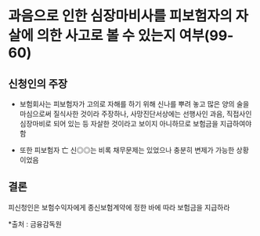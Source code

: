# 과음으로 인한 심장마비사를 피보험자의 자살에 의한 사고로 볼 수 있는지 여부(99-60)

## 신청인의 주장
* 보험회사는 피보험자가 고의로 자해를 하기 위해 신나를 뿌려 놓고 많은 양의 술을 마심으로써 질식사한 것이라 주장하나, 사망진단서상에는 선행사인 과음, 직접사인 심장마비로 되어 있는 등 자살한 것이라고 보이지 아니하므로 보험금을 지급하여야 함

* 또한 피보험자 亡 신◎◎는 비록 채무문제는 있었으나 충분히 변제가 가능한 상황이었음

## 결론
피신청인은 보험수익자에게 종신보험계약에 정한 바에 따라 보험금을 지급하라

*출처 : 금융감독원